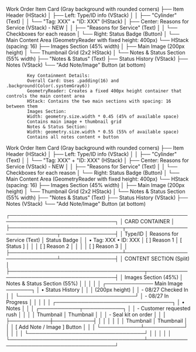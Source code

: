 Work Order Item Card (Gray background with rounded corners)
├── Item Header (HStack)
│   ├── Left: Type/ID info (VStack)
│   │   ├── "Cylinder" (Text)
│   │   └── "Tag: XXX" + "ID: XXX" (HStack)
│   ├── Center: Reasons for Service (VStack) - NEW
│   │   ├── "Reasons for Service" (Text)
│   │   └── Checkboxes for each reason
│   └── Right: Status Badge (Button)
│
└── Main Content Area (GeometryReader with fixed height: 400px)
	└── HStack (spacing: 16)
		├── Images Section (45% width)
		│   ├── Main Image (200px height)
		│   └── Thumbnail Grid (2x2 HStack)
		│
		└── Notes & Status Section (55% width)
			├── "Notes & Status" (Text)
			├── Status History (VStack)
			├── Notes (VStack)
			└── "Add Note/Image" Button (at bottom)
			
			Key Containment Details:
			Overall Card: Uses .padding(16) and .background(Color(.systemGray6))
			GeometryReader: Creates a fixed 400px height container that controls the main content area
			HStack: Contains the two main sections with spacing: 16 between them
			Images Section:
			Width: geometry.size.width * 0.45 (45% of available space)
			Contains main image + thumbnail grid
			Notes & Status Section:
			Width: geometry.size.width * 0.55 (55% of available space)
			Contains all notes content + button
			
Work Order Item Card (Gray background with rounded corners)
			├── Item Header (HStack)
			│   ├── Left: Type/ID info (VStack)
			│   │   ├── "Cylinder" (Text)
			│   │   └── "Tag: XXX" + "ID: XXX" (HStack)
			│   ├── Center: Reasons for Service (VStack) - NEW
			│   │   ├── "Reasons for Service" (Text)
			│   │   └── Checkboxes for each reason
			│   └── Right: Status Badge (Button)
			│
			└── Main Content Area (GeometryReader with fixed height: 400px)
				└── HStack (spacing: 16)
					├── Images Section (45% width)
					│   ├── Main Image (200px height)
					│   └── Thumbnail Grid (2x2 HStack)
					│
					└── Notes & Status Section (55% width)
						├── "Notes & Status" (Text)
						├── Status History (VStack)
						├── Notes (VStack)
						└── "Add Note/Image" Button (at bottom)
						

┌───────────────────────────────────────────────────────────────────────────────┐
│                                 CARD CONTAINER                                │
├───────────────────────────────┬───────────────────────────────┬───────────────┤
│           Type/ID             │   Reasons for Service (Text)  │  Status Badge │
│  • Tag: XXX   • ID: XXX       │   [ ] Reason 1                │   [ Status ]  │
│                               │   [ ] Reason 2                │               │
│                               │   [ ] Reason 3                │               │
├───────────────────────────────┴───────────────────────────────┴───────────────┤
│                          CONTENT SECTION (Split)                              │
├─────────────────────────────────────┬─────────────────────────────────────────┤
│        Images Section (45%)         │      Notes & Status Section (55%)       │
│                                     │                                         │
│  ┌───────────── Main Image ───────┐ │  • Status History                       │
│  │          (200px height)        │ │     - 08/27 Checked In                  │
│  └────────────────────────────────┘ │     - 08/27 In Progress                 │
│                                     │                                         │
│  ┌────────────────────────────────┐ │  • Notes                                │
│  │  ┌───────────┬───────────┐     │ │     - Customer requested rush           │
│  │  │ Thumbnail │ Thumbnail │     │ │     - Seal kit on order                 │
│  │  ├───────────┼───────────┤     │ │                                         │
│  │  │ Thumbnail │ Thumbnail │     │ │  [ Add Note / Image ] Button            │
│  │  └───────────┴───────────┘     │ │                                         │
│  └────────────────────────────────┘ │                                         │
│                                     │                                         │
└─────────────────────────────────────┴─────────────────────────────────────────┘

